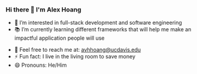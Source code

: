 ### Hi there 👋 I'm Alex Hoang

<!--
**AlexHoangs/AlexHoangs** is a ✨ _special_ ✨ repository because its `README.md` (this file) appears on your GitHub profile.

Here are some ideas to get you started: -->

- 👀 I’m interested in full-stack development and software engineering
- 📚 I’m currently learning different frameworks that will help me make an impactful application people will use
<!--- 🏣 I’m looking for a fall internship opportunity to expand my skillset and experience-->
- 📧 Feel free to reach me at: avhhoang@ucdavis.edu
- ⚡ Fun fact: I live in the living room to save money
- 😄 Pronouns: He/Him
